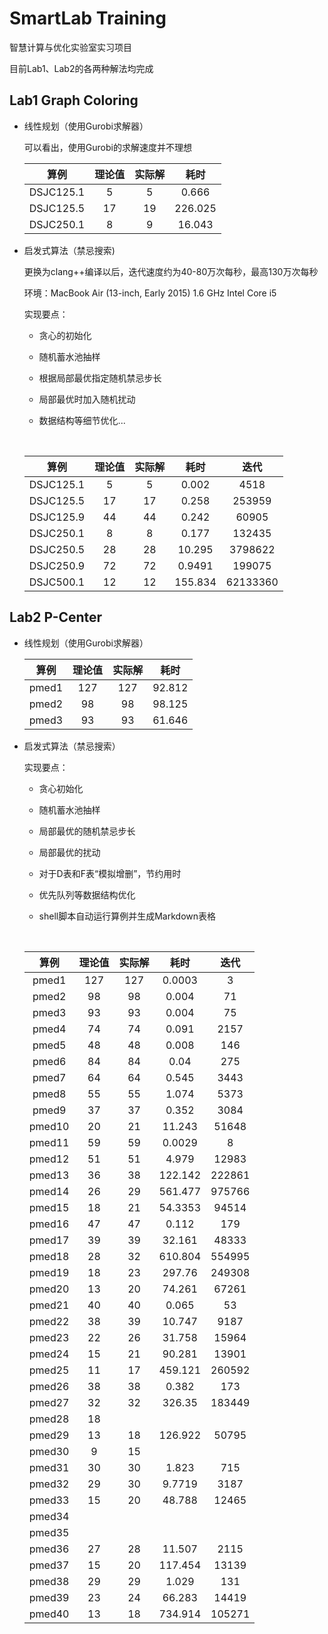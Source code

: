 # SmartLab Training

智慧计算与优化实验室实习项目

目前Lab1、Lab2的各两种解法均完成

## Lab1 Graph Coloring

* 线性规划（使用Gurobi求解器）

  可以看出，使用Gurobi的求解速度并不理想

  |    算例     | 理论值  | 实际解  |   耗时    |
  | :-------: | :--: | :--: | :-----: |
  | DSJC125.1 |  5   |  5   |  0.666  |
  | DSJC125.5 |  17  |  19  | 226.025 |
  | DSJC250.1 |  8   |  9   | 16.043  |

* 启发式算法（禁忌搜索)

  更换为clang++编译以后，迭代速度约为40-80万次每秒，最高130万次每秒

  环境：MacBook Air (13-inch, Early 2015) 1.6 GHz Intel Core i5

  实现要点：

  * 贪心的初始化

  * 随机蓄水池抽样

  * 根据局部最优指定随机禁忌步长

  * 局部最优时加入随机扰动

  * 数据结构等细节优化...

    ​

  |    算例     | 理论值  | 实际解  |   耗时    |    迭代    |
  | :-------: | :--: | :--: | :-----: | :------: |
  | DSJC125.1 |  5   |  5   |  0.002  |   4518   |
  | DSJC125.5 |  17  |  17  |  0.258  |  253959  |
  | DSJC125.9 |  44  |  44  |  0.242  |  60905   |
  | DSJC250.1 |  8   |  8   |  0.177  |  132435  |
  | DSJC250.5 |  28  |  28  | 10.295  | 3798622  |
  | DSJC250.9 |  72  |  72  | 0.9491  |  199075  |
  | DSJC500.1 |  12  |  12  | 155.834 | 62133360 |

## Lab2 P-Center

* 线性规划（使用Gurobi求解器）

  |  算例   | 理论值  | 实际解  |   耗时   |
  | :---: | :--: | :--: | :----: |
  | pmed1 | 127  | 127  | 92.812 |
  | pmed2 |  98  |  98  | 98.125 |
  | pmed3 |  93  |  93  | 61.646 |

* 启发式算法（禁忌搜索）

  实现要点：

  * 贪心初始化

  * 随机蓄水池抽样

  * 局部最优的随机禁忌步长

  * 局部最优的扰动

  * 对于D表和F表“模拟增删”，节约用时

  * 优先队列等数据结构优化

  * shell脚本自动运行算例并生成Markdown表格

    ​

  |   算例   | 理论值  | 实际解  |   耗时    |   迭代   |
  | :----: | :--: | :--: | :-----: | :----: |
  | pmed1  | 127  | 127  | 0.0003  |   3    |
  | pmed2  |  98  |  98  |  0.004  |   71   |
  | pmed3  |  93  |  93  |  0.004  |   75   |
  | pmed4  |  74  |  74  |  0.091  |  2157  |
  | pmed5  |  48  |  48  |  0.008  |  146   |
  | pmed6  |  84  |  84  |  0.04   |  275   |
  | pmed7  |  64  |  64  |  0.545  |  3443  |
  | pmed8  |  55  |  55  |  1.074  |  5373  |
  | pmed9  |  37  |  37  |  0.352  |  3084  |
  | pmed10 |  20  |  21  | 11.243  | 51648  |
  | pmed11 |  59  |  59  | 0.0029  |   8    |
  | pmed12 |  51  |  51  |  4.979  | 12983  |
  | pmed13 |  36  |  38  | 122.142 | 222861 |
  | pmed14 |  26  |  29  | 561.477 | 975766 |
  | pmed15 |  18  |  21  | 54.3353 | 94514  |
  | pmed16 |  47  |  47  |  0.112  |  179   |
  | pmed17 |  39  |  39  | 32.161  | 48333  |
  | pmed18 |  28  |  32  | 610.804 | 554995 |
  | pmed19 |  18  |  23  | 297.76  | 249308 |
  | pmed20 |  13  |  20  | 74.261  | 67261  |
  | pmed21 |  40  |  40  |  0.065  |   53   |
  | pmed22 |  38  |  39  | 10.747  |  9187  |
  | pmed23 |  22  |  26  | 31.758  | 15964  |
  | pmed24 |  15  |  21  | 90.281  | 13901  |
  | pmed25 |  11  |  17  | 459.121 | 260592 |
  | pmed26 |  38  |  38  |  0.382  |  173   |
  | pmed27 |  32  |  32  | 326.35  | 183449 |
  | pmed28 |  18  |      |         |        |
  | pmed29 |  13  |  18  | 126.922 | 50795  |
  | pmed30 |  9   |  15  |         |        |
  | pmed31 |  30  |  30  |  1.823  |  715   |
  | pmed32 |  29  |  30  | 9.7719  |  3187  |
  | pmed33 |  15  |  20  | 48.788  | 12465  |
  | pmed34 |      |      |         |        |
  | pmed35 |      |      |         |        |
  | pmed36 |  27  |  28  | 11.507  |  2115  |
  | pmed37 |  15  |  20  | 117.454 | 13139  |
  | pmed38 |  29  |  29  |  1.029  |  131   |
  | pmed39 |  23  |  24  | 66.283  | 14419  |
  | pmed40 |  13  |  18  | 734.914 | 105271 |